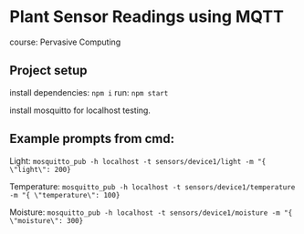 # Plant Sensor Readings using MQTT

course: Pervasive Computing

## Project setup

install dependencies: `npm i`
run: `npm start`

install mosquitto for localhost testing.

## Example prompts from cmd:

Light: `mosquitto_pub -h localhost -t sensors/device1/light -m "{ \"light\": 200}`

Temperature: `mosquitto_pub -h localhost -t sensors/device1/temperature -m "{ \"temperature\": 100}`

Moisture: `mosquitto_pub -h localhost -t sensors/device1/moisture -m "{ \"moisture\": 300}`
